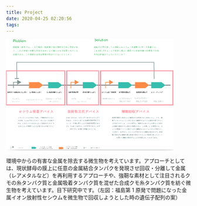 ```yaml
---
title: Project
date: 2020-04-25 02:20:56
tags:
---
```


![](./project/index-3.png)

環境中からの有害な金属を除去する微生物を考えています。アプローチとしては、現状酵母の膜上に任意の金属結合タンパクを発現させ回収・分離して金属（レアメタルなど）を再利用するアプローチや、強靭な素材として注目されるクモの糸タンパク質と金属吸着タンパク質を混ぜた合成クモ糸タンパク質を紡ぐ微生物を考えています。目下研究中です。（左図：福島第 1 原発で問題になった金属イオン放射性セシウムを微生物で回収しようとした時の遺伝子配列の案）